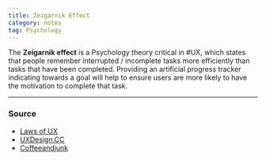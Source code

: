 ```yaml
---
title: Zeigarnik Effect
category: notes
tag: Psychology
---
```


The **Zeigarnik effect** is a Psychology theory critical in #UX, which states that people remember interrupted / incomplete tasks more efficiently than tasks that have been completed. Providing an artificial progress tracker indicating towards a goal will help to ensure users are more likely to have the motivation to complete that task.

--- 
### Source
- [Laws of UX](https://lawsofux.com/zeigarnik-effect/)
- [UXDesign.CC](https://uxdesign.cc/endowed-progress-effect-give-your-users-a-head-start-97d52d8b0396)
- [Coffeeandjunk](https://medium.com/@coffeeandjunk/design-psychology-zeigarnik-effect-a53688b7f6d1)